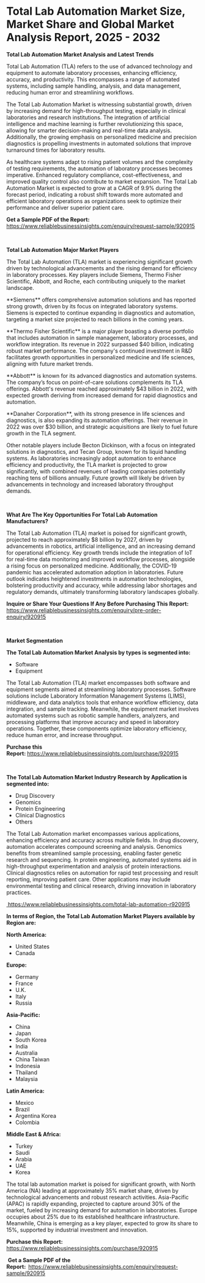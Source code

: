 <p><h1>Total Lab Automation Market Size, Market Share and Global Market Analysis Report, 2025 - 2032</h1></p><p><strong>Total Lab Automation Market Analysis and Latest Trends</strong></p>
<p><p>Total Lab Automation (TLA) refers to the use of advanced technology and equipment to automate laboratory processes, enhancing efficiency, accuracy, and productivity. This encompasses a range of automated systems, including sample handling, analysis, and data management, reducing human error and streamlining workflows.</p><p>The Total Lab Automation Market is witnessing substantial growth, driven by increasing demand for high-throughput testing, especially in clinical laboratories and research institutions. The integration of artificial intelligence and machine learning is further revolutionizing this space, allowing for smarter decision-making and real-time data analysis. Additionally, the growing emphasis on personalized medicine and precision diagnostics is propelling investments in automated solutions that improve turnaround times for laboratory results.</p><p>As healthcare systems adapt to rising patient volumes and the complexity of testing requirements, the automation of laboratory processes becomes imperative. Enhanced regulatory compliance, cost-effectiveness, and improved quality control also contribute to market expansion. The Total Lab Automation Market is expected to grow at a CAGR of 9.9% during the forecast period, indicating a robust shift towards more automated and efficient laboratory operations as organizations seek to optimize their performance and deliver superior patient care.</p></p>
<p><strong>Get a Sample PDF of the Report:&nbsp;</strong> <a href="https://www.reliablebusinessinsights.com/enquiry/request-sample/920915?utm_campaign=2723&utm_medium=2&utm_source=Github&utm_content=ia&utm_term=18042025&utm_id=total-lab-automation">https://www.reliablebusinessinsights.com/enquiry/request-sample/920915</a></p>
<p>&nbsp;</p>
<p><strong>Total Lab Automation Major Market Players</strong></p>
<p><p>The Total Lab Automation (TLA) market is experiencing significant growth driven by technological advancements and the rising demand for efficiency in laboratory processes. Key players include Siemens, Thermo Fisher Scientific, Abbott, and Roche, each contributing uniquely to the market landscape.</p><p>**Siemens** offers comprehensive automation solutions and has reported strong growth, driven by its focus on integrated laboratory systems. Siemens is expected to continue expanding in diagnostics and automation, targeting a market size projected to reach billions in the coming years.</p><p>**Thermo Fisher Scientific** is a major player boasting a diverse portfolio that includes automation in sample management, laboratory processes, and workflow integration. Its revenue in 2022 surpassed $40 billion, indicating robust market performance. The company's continued investment in R&D facilitates growth opportunities in personalized medicine and life sciences, aligning with future market trends.</p><p>**Abbott** is known for its advanced diagnostics and automation systems. The company’s focus on point-of-care solutions complements its TLA offerings. Abbott's revenue reached approximately $43 billion in 2022, with expected growth deriving from increased demand for rapid diagnostics and automation.</p><p>**Danaher Corporation**, with its strong presence in life sciences and diagnostics, is also expanding its automation offerings. Their revenue in 2022 was over $30 billion, and strategic acquisitions are likely to fuel future growth in the TLA segment.</p><p>Other notable players include Becton Dickinson, with a focus on integrated solutions in diagnostics, and Tecan Group, known for its liquid handling systems. As laboratories increasingly adopt automation to enhance efficiency and productivity, the TLA market is projected to grow significantly, with combined revenues of leading companies potentially reaching tens of billions annually. Future growth will likely be driven by advancements in technology and increased laboratory throughput demands.</p></p>
<p>&nbsp;</p>
<p><strong>What Are The Key Opportunities For Total Lab Automation Manufacturers?</strong></p>
<p><p>The Total Lab Automation (TLA) market is poised for significant growth, projected to reach approximately $8 billion by 2027, driven by advancements in robotics, artificial intelligence, and an increasing demand for operational efficiency. Key growth trends include the integration of IoT for real-time data monitoring and improved workflow processes, alongside a rising focus on personalized medicine. Additionally, the COVID-19 pandemic has accelerated automation adoption in laboratories. Future outlook indicates heightened investments in automation technologies, bolstering productivity and accuracy, while addressing labor shortages and regulatory demands, ultimately transforming laboratory landscapes globally.</p></p>
<p><strong>Inquire or Share Your Questions If Any Before Purchasing This Report:</strong> <a href="https://www.reliablebusinessinsights.com/enquiry/pre-order-enquiry/920915?utm_campaign=2723&utm_medium=2&utm_source=Github&utm_content=ia&utm_term=18042025&utm_id=total-lab-automation">https://www.reliablebusinessinsights.com/enquiry/pre-order-enquiry/920915</a></p>
<p>&nbsp;</p>
<p><strong>Market Segmentation</strong></p>
<p><strong>The Total Lab Automation Market Analysis by types is segmented into:</strong></p>
<p><ul><li>Software</li><li>Equipment</li></ul></p>
<p><p>The Total Lab Automation (TLA) market encompasses both software and equipment segments aimed at streamlining laboratory processes. Software solutions include Laboratory Information Management Systems (LIMS), middleware, and data analytics tools that enhance workflow efficiency, data integration, and sample tracking. Meanwhile, the equipment market involves automated systems such as robotic sample handlers, analyzers, and processing platforms that improve accuracy and speed in laboratory operations. Together, these components optimize laboratory efficiency, reduce human error, and increase throughput.</p></p>
<p><strong>Purchase this Report:&nbsp;</strong><a href="https://www.reliablebusinessinsights.com/purchase/920915?utm_campaign=2723&utm_medium=2&utm_source=Github&utm_content=ia&utm_term=18042025&utm_id=total-lab-automation">https://www.reliablebusinessinsights.com/purchase/920915</a></p>
<p>&nbsp;</p>
<p><strong>The Total Lab Automation Market Industry Research by Application is segmented into:</strong></p>
<p><ul><li>Drug Discovery</li><li>Genomics</li><li>Protein Engineering</li><li>Clinical Diagnostics</li><li>Others</li></ul></p>
<p><p>The Total Lab Automation market encompasses various applications, enhancing efficiency and accuracy across multiple fields. In drug discovery, automation accelerates compound screening and analysis. Genomics benefits from streamlined sample processing, enabling faster genetic research and sequencing. In protein engineering, automated systems aid in high-throughput experimentation and analysis of protein interactions. Clinical diagnostics relies on automation for rapid test processing and result reporting, improving patient care. Other applications may include environmental testing and clinical research, driving innovation in laboratory practices.</p></p>
<p><a href="https://www.reliablebusinessinsights.com/total-lab-automation-r920915?utm_campaign=2723&utm_medium=2&utm_source=Github&utm_content=ia&utm_term=18042025&utm_id=total-lab-automation">&nbsp;https://www.reliablebusinessinsights.com/total-lab-automation-r920915</a></p>
<p><strong>In terms of Region, the Total Lab Automation Market Players available by Region are:</strong></p>
<p>
    <p> <strong> North America: </strong>
        <ul>
            <li>United States</li>
            <li>Canada</li>
        </ul>
        </p> 
    <p> <strong> Europe: </strong>
        <ul>
            <li>Germany</li>
            <li>France</li>
            <li>U.K.</li>
            <li>Italy</li>
            <li>Russia</li>
        </ul>
        </p> 
    <p> <strong> Asia-Pacific: </strong>
        <ul>
            <li>China</li>
            <li>Japan</li>
            <li>South Korea</li>
            <li>India</li>
            <li>Australia</li>
            <li>China Taiwan</li>
            <li>Indonesia</li>
            <li>Thailand</li>
            <li>Malaysia</li>
        </ul>
        </p> 
    <p> <strong> Latin America: </strong>
        <ul>
            <li>Mexico</li>
            <li>Brazil</li>
            <li>Argentina Korea</li>
            <li>Colombia</li>
        </ul>
        </p> 
    <p> <strong> Middle East & Africa: </strong>
        <ul>
            <li>Turkey</li>
            <li>Saudi</li>
            <li>Arabia</li>
            <li>UAE</li>
            <li>Korea</li>
        </ul>
    </p>
    </p>
<p><p>The total lab automation market is poised for significant growth, with North America (NA) leading at approximately 35% market share, driven by technological advancements and robust research activities. Asia-Pacific (APAC) is rapidly expanding, projected to capture around 30% of the market, fueled by increasing demand for automation in laboratories. Europe occupies about 25% due to its established healthcare infrastructure. Meanwhile, China is emerging as a key player, expected to grow its share to 15%, supported by industrial investment and innovation.</p></p>
<p><strong>Purchase this Report: </strong><a href="https://www.reliablebusinessinsights.com/purchase/920915?utm_campaign=2723&utm_medium=2&utm_source=Github&utm_content=ia&utm_term=18042025&utm_id=total-lab-automation">https://www.reliablebusinessinsights.com/purchase/920915</a></p>
<p>&nbsp;<strong>Get a Sample PDF of the Report:&nbsp;&nbsp;</strong><a href="https://www.reliablebusinessinsights.com/enquiry/request-sample/920915?utm_campaign=2723&utm_medium=2&utm_source=Github&utm_content=ia&utm_term=18042025&utm_id=total-lab-automation">https://www.reliablebusinessinsights.com/enquiry/request-sample/920915</a></p>
<p><strong></strong></p>
<p><p></p><p></p><p></p></p>